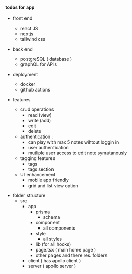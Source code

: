 #### todos for app

* front end
    - react JS
    - nextjs
    - tailwind css

* back end
    - postgreSQL ( database )
    - graphQL for APIs

* deployment
    - docker
    - github actions


* features
    * crud operations
        - read (view)
        - write (add)
        - edit
        - delete
    * authentication :
        - can play with max 5 notes wihtout loggin in
        - user authentication
        - mutliple user access to edit note symutanously
    * tagging features
        - tags
        - tags section 
    * UI enhancement
        - mobile app friendly
        - grid and list view option


- folder structure
    - src 
        - app
            - prisma
                - schema
            - component
                - all components
            - style
                - all styles
            - lib (for all hooks)
            - page.tsx ( main home page )
            - other pages and there res. folders
        - client ( has apollo client )
        - server ( apollo server )
